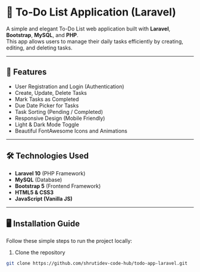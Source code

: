 # 📝 To-Do List Application (Laravel)

A simple and elegant To-Do List web application built with **Laravel**, **Bootstrap**, **MySQL**, and **PHP**.  
This app allows users to manage their daily tasks efficiently by creating, editing, and deleting tasks.

---

## 🚀 Features

- User Registration and Login (Authentication)
- Create, Update, Delete Tasks
- Mark Tasks as Completed
- Due Date Picker for Tasks
- Task Sorting (Pending / Completed)
- Responsive Design (Mobile Friendly)
- Light & Dark Mode Toggle
- Beautiful FontAwesome Icons and Animations

---

## 🛠️ Technologies Used

- **Laravel 10** (PHP Framework)
- **MySQL** (Database)
- **Bootstrap 5** (Frontend Framework)
- **HTML5 & CSS3**
- **JavaScript (Vanilla JS)**

---

## 🖥️ Installation Guide

Follow these simple steps to run the project locally:

1. Clone the repository  
```bash
git clone https://github.com/shrutidev-code-hub/todo-app-laravel.git
